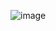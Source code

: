 ![image](https://user-images.githubusercontent.com/36649115/56089391-f1dc9e80-5e46-11e9-9fb0-e750a2947f98.png)
